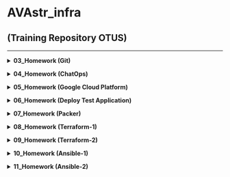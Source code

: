 # AVAstr_infra

## (Training Repository OTUS)
---
**<details><summary>03_Homework (Git)</summary>**
**В рамках HW было изучено:**

  * Работа с **`Git`**:
   * Начальные настройки Git
   * Первые Commit и Push
   * Работа с логами Git
   * Откат на определенный commit
   * Решение конфликтов
   * Работа с .gitignore файлом
   * Работа с ветками (branch), с объединением (merge), с перемещением (rebase)
   * Сделал Pull и Push в удаленный репозиторий
   * Сделал Pull Request для проверки HW
</details>

**<details><summary>04_Homework (ChatOps)</summary>**
Описание ДЗ
</details>

**<details><summary>05_Homework (Google Cloud Platform)</summary>**
Описание ДЗ
</details>

**<details><summary>06_Homework (Deploy Test Application)</summary>**
Описание ДЗ
</details>

**<details><summary>07_Homework (Packer)</summary>**
**В рамках HW было изучено:**

  * Работа с **`Packer`**:
   * Создал 2 образа VM (`reddit-base` и `reddit-full`)
   * При развертывании VM из образа `reddit-full`, имеем сразу запущенное приложение, доступное по `<внешний IP>:9292`
</details>

**<details><summary>08_Homework (Terraform-1)</summary>**
**В рамках HW было изучено:**

  * Работа с **`Terraform-1`**:
   * Создал 2 VM
   * Создал балансировщика нагрузки
   * Проверил, что доступность приложения не теряется, при отключении одного из хостов, работающих за балансировщиком.
</details>

**<details><summary>09_Homework (Terraform-2)</summary>**
**В рамках HW было изучено:**

  * Работа с **`Terraform-2`**:
   * Взял под управление, уже созданное без помощи Terraform'a, правило брандмауэра
   * Наблюдал за зависимостью создания и удаления ресурсов
   * Разбил основную конфигурацию на модули
   * Создал два окружения stage и prod
   * Перенес terraform.tfstate файл в облачное хранилище (google_bucket) и протестировал его работу
   * При одновременном развертывании среды stage и prod происходят блокировки файла состояния
</details>

**<details><summary>10_Homework (Ansible-1)</summary>**
**В рамках HW было изучено:**

  * Работа с **`Ansible-1`**:
   * Установил ansible
   * Получил возможность управлять ВМ через ansible
   * Создал inventory файлы (json, yml)
   * После выполнения команды **`ansible app -m command -a 'rm -rf~/reddit'`** и **`ansible-playbook clone.yml`** происходит модификация, т.к. происходит восстановление удаленной директории

</details>

**<details><summary>11_Homework (Ansible-2)</summary>**
**В рамках HW было изучено:**

  * Работа с **`Ansible-2`**:
   * Разбил большой playbook на удобные шаблоны
   * Проверил работу handlers
   * Использовал провижинеры в связке PAcker + Ansible
   * Развернул приложение и БД на разных ВМ, после чего произвел настройку совместной работы приложения и БД, результат успешный
   * Все окружение разворачивается playbook'ом site.yml

</details>
